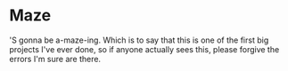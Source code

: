 # Maze
'S gonna be a-maze-ing.
Which is to say that this is one of the first big
projects I've ever done, so if anyone actually
sees this, please forgive the errors I'm sure are
there.
